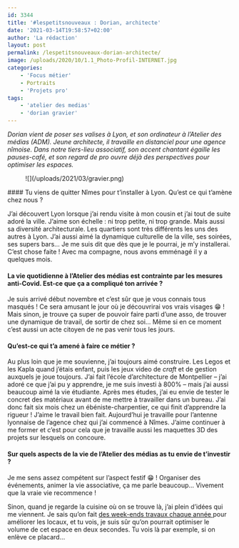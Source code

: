 ```yaml
---
id: 3344
title: '#lespetitsnouveaux : Dorian, architecte'
date: '2021-03-14T19:58:57+02:00'
author: 'La rédaction'
layout: post
permalink: /lespetitsnouveaux-dorian-architecte/
image: /uploads/2020/10/1.1_Photo-Profil-INTERNET.jpg
categories:
    - 'Focus métier'
    - Portraits
    - 'Projets pro'
tags:
    - 'atelier des medias'
    - 'dorian gravier'
---
```


*Dorian vient de poser ses valises à Lyon, et son ordinateur à l’Atelier des médias (ADM). Jeune architecte, il travaille en distanciel pour une agence nîmoise. Dans notre tiers-lieu associatif, son accent chantant égaille les pauses-café, et son regard de pro ouvre déjà des perspectives pour optimiser les espaces.*

<figure class="wp-block-image">![](/uploads/2021/03/gravier.png)</figure>#### Tu viens de quitter Nîmes pour t’installer à Lyon. Qu’est ce qui t’amène chez nous ? 

J’ai découvert Lyon lorsque j’ai rendu visite à mon cousin et j’ai tout de suite adoré la ville. J’aime son échelle : ni trop petite, ni trop grande. Mais aussi sa diversité architecturale. Les quartiers sont très différents les uns des autres à Lyon. J’ai aussi aimé la dynamique culturelle de la ville, ses soirées, ses supers bars… Je me suis dit que dès que je le pourrai, je m’y installerai. C’est chose faite ! Avec ma compagne, nous avons emménagé il y a quelques mois.

#### La vie quotidienne à l’Atelier des médias est contrainte par les mesures anti-Covid. Est-ce que ça a compliqué ton arrivée ? 

Je suis arrivé début novembre et c’est sûr que je vous connais tous masqués ! Ce sera amusant le jour où je découvrirai vos vrais visages 😁 ! Mais sinon, je trouve ça super de pouvoir faire parti d’une asso, de trouver une dynamique de travail, de sortir de chez soi… Même si en ce moment c’est aussi un acte citoyen de ne pas venir tous les jours.

#### Qu’est-ce qui t’a amené à faire ce métier ? 

Au plus loin que je me souvienne, j’ai toujours aimé construire. Les Legos et les Kapla quand j’étais enfant, puis les jeux video de *craft* et de gestion auxquels je joue toujours. J’ai fait l’école d’architecture de Montpellier – j’ai adoré ce que j’ai pu y apprendre, je me suis investi à 800% – mais j’ai aussi beaucoup aimé la vie étudiante. Après mes études, j’ai eu envie de tester le concret des matériaux avant de me mettre à travailler dans un bureau. J’ai donc fait six mois chez un ébéniste-charpentier, ce qui finit d’apprendre la rigueur ! J’aime le travail bien fait. Aujourd’hui je travaille pour l’antenne lyonnaise de l’agence chez qui j’ai commencé à Nîmes. J’aime continuer à me former et c’est pour cela que je travaille aussi les maquettes 3D des projets sur lesquels on concoure.

#### Sur quels aspects de la vie de l’Atelier des médias as tu envie de t’investir ? 

Je me sens assez compétent sur l’aspect festif 😁 ! Organiser des événements, animer la vie associative, ça me parle beaucoup… Vivement que la vraie vie recommence !

Sinon, quand je regarde la cuisine où on se trouve là, j’ai plein d’idées qui me viennent. Je sais qu’on fait [des week-ends travaux chaque année ](/bricole-isole-rafistole-et-rigole/)pour améliorer les locaux, et tu vois, je suis sûr qu’on pourrait optimiser le volume de cet espace en deux secondes. Tu vois là par exemple, si on enlève ce placard…